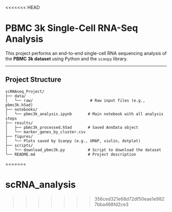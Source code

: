 <<<<<<< HEAD
# PBMC 3k Single-Cell RNA-Seq Analysis

This project performs an end-to-end single-cell RNA sequencing analysis of the **PBMC 3k dataset** using Python and the `scanpy` library.

---

## Project Structure

```
scRNAseq_Project/
├── data/
│   └── raw/                         # Raw input files (e.g., pbmc3k.h5ad)
├── notebooks/
│   └── pbmc3k_analysis.ipynb       # Main notebook with all analysis steps
├── results/
│   ├── pbmc3k_processed.h5ad       # Saved AnnData object
│   └── marker_genes_by_cluster.csv
├── figures/
│   └── Plots saved by Scanpy (e.g., UMAP, violin, dotplot)
├── scripts/
│   └── download_pbmc3k.py          # Script to download the dataset
└── README.md                       # Project description
```
=======
# scRNA_analysis
>>>>>>> 356ced321e68d72df50eae1e9827bba468fd2ce3
